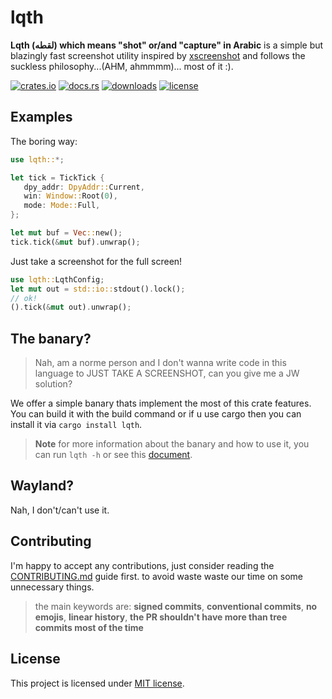 # lqth

**Lqth (لقطه) which means "shot" or/and "capture" in Arabic** is a simple but blazingly fast screenshot utility
inspired by [xscreenshot](https://git.codemadness.org/xscreenshot) and follows the suckless philosophy...(AHM, ahmmmm)... most of it :).

[![crates.io](https://img.shields.io/crates/v/lqth.svg)](https://crates.io/crates/lqth)
[![docs.rs](https://docs.rs/lqth/badge.svg)](https://docs.rs/lqth)
[![downloads](https://img.shields.io/crates/d/lqth.svg)](https://crates.io/crates/lqth)
[![license](https://img.shields.io/crates/l/lqth.svg)](https://github.com/0x61nas/lqth/blob/aurora/LICENSE)

## Examples
The boring way:
```rust
use lqth::*;

let tick = TickTick {
   dpy_addr: DpyAddr::Current,
   win: Window::Root(0),
   mode: Mode::Full,
};

let mut buf = Vec::new();
tick.tick(&mut buf).unwrap();
```

Just take a screenshot for the full screen!
```rust
use lqth::LqthConfig;
let mut out = std::io::stdout().lock();
// ok!
().tick(&mut out).unwrap();
```

## The banary?
> Nah, am a norme person and I don't wanna write code in this language to JUST TAKE A SCREENSHOT, can you give me a JW solution?

We offer a simple banary thats implement the most of this crate features. You can build it with the build command or if u use cargo then you can install it via `cargo install lqth`.

> **Note** for more information about the banary and how to use it, you can run `lqth -h` or see this [document](./docs/bin.md).

## Wayland?
Nah, I don't/can't use it.


## Contributing
I'm happy to accept any contributions, just consider reading the [CONTRIBUTING.md](https://github.com/0x61nas/lqth/blob/aurora/CONTRIBUTING.md) guide first. to avoid waste waste our time on some unnecessary things.

> the main keywords are: **signed commits**, **conventional commits**, **no emojis**, **linear history**, **the PR shouldn't have more than tree commits most of the time**

## License
This project is licensed under [MIT license][mit].

[mit]: https://github.com/0x61nas/lqth/blob/aurora/LICENSE


